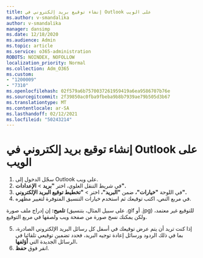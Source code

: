 ```yaml
---
title: إنشاء توقيع بريد إلكتروني في Outlook على الويب
ms.author: v-smandalika
author: v-smandalika
manager: dansimp
ms.date: 12/18/2020
ms.audience: Admin
ms.topic: article
ms.service: o365-administration
ROBOTS: NOINDEX, NOFOLLOW
localization_priority: Normal
ms.collection: Adm_O365
ms.custom:
- "1200009"
- "7310"
ms.openlocfilehash: 02f579a6b7570037261959419a6ea9586707b76e
ms.sourcegitcommit: 2f39850ac0fba9fbeba9b8b7939ae79b505d3b67
ms.translationtype: MT
ms.contentlocale: ar-SA
ms.lasthandoff: 02/12/2021
ms.locfileid: "50243214"
---
```

# <a name="create-an-email-signature-in-outlook-on-the-web"></a>إنشاء توقيع بريد إلكتروني في Outlook على الويب

1. سجّل الدخول إلى Outlook على ويب.
2. في شريط التنقل العلوي، اختر **"بريد**  >  **الإعدادات".**
3. في اللوحة **"خيارات"،** ضمن **"البريد"،** اختر   >  **"تخطيط توقيع البريد الإلكتروني".**
4. في مربع النص، اكتب توقيعك ثم استخدم خيارات التنسيق المتوفرة لتغيير مظهره.

**تلميح:** إن إدراج ملف صورة (على سبيل المثال، بتنسيق .gif أو .jpg) للتوقيع غير معتمد، ولكن يمكنك نسخ صورة من صفحة ويب ولصقها في مربع التوقيع.

5. إذا كنت تريد أن يتم عرض توقيعك في أسفل كل رسائل البريد الإلكتروني الصادرة، بما في ذلك الردود ورسائل إعادة توجيه البريد، فحدد تضمين توقيعي تلقائيا في الرسائل الجديدة التي **أؤلفها.**
6. انقر فوق **حفظ**.
